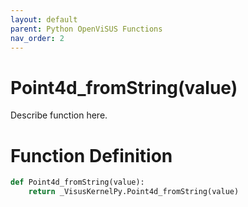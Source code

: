 ```yaml
---
layout: default
parent: Python OpenViSUS Functions
nav_order: 2
---
```


# Point4d_fromString(value)

Describe function here.

# Function Definition

```python
def Point4d_fromString(value):
    return _VisusKernelPy.Point4d_fromString(value)

```